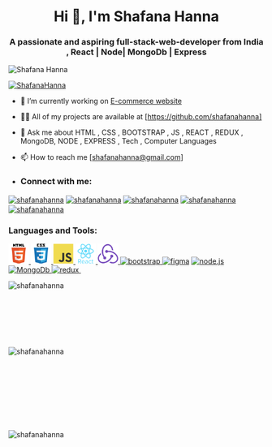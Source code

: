 <h1 align="center">Hi 👋, I'm Shafana Hanna</h1>
<h3 align="center">A passionate and aspiring full-stack-web-developer from India , React | Node| MongoDb | Express </h3>

<p align="left"> <img src="https://komarev.com/ghpvc/?username=shafana-hanna&label=Profile%20views&color=0e75b6&style=flat" alt="Shafana Hanna" /> </p>

<p align="left"> <a href="https://www.linkedin.com/in/shafanahanna/" target="blank"><img src="https://img.shields.io/twitter/follow/Shafana Hanna?logo=linkedin&style=for-the-badge" alt="ShafanaHanna" /></a> </p>

- 🔭 I’m currently working on [E-commerce website](https://e-commerce-project-baby-shop.vercel.app/) 

- 👨‍💻 All of my projects are available at [https://github.com/shafanahanna]

- 💬 Ask me about  HTML , CSS , BOOTSTRAP , JS , REACT , REDUX  , MongoDB, NODE , EXPRESS , Tech , Computer Languages

- 📫 How to reach me  [shafanahanna@gmail.com]

- <h3 align="left">Connect with me:</h3>
<p align="left">
<!-- <a href="https://codepen.io/Shafana Hanna" target="blank"><img align="center" src="https://raw.githubusercontent.com/rahuldkjain/github-profile-readme-generator/master/src/images/icons/Social/codepen.svg" alt="shafanahanna" height="30" width="40" /></a> -->
<!-- <a href="https://dev.to/ajmalop" target="blank"><img align="center" src="https://raw.githubusercontent.com/rahuldkjain/github-profile-readme-generator/master/src/images/icons/Social/devto.svg" alt="shafanahanna" height="30" width="40" /></a> -->

<a href="https://www.linkedin.com/in/sahalsha/" target="blank"><img align="center" src="https://raw.githubusercontent.com/rahuldkjain/github-profile-readme-generator/master/src/images/icons/Social/linked-in-alt.svg" alt="shafanahanna" height="30" width="40" /></a>
<a href="https://stackoverflow.com/users/23727767/Shafana Hanna" target="blank"><img align="center" src="https://raw.githubusercontent.com/rahuldkjain/github-profile-readme-generator/master/src/images/icons/Social/stack-overflow.svg" alt="shafanahanna" height="30" width="40" /></a>
<a href="https://codesandbox.io/u/shafanahanna1999" target="blank"><img align="center" src="https://raw.githubusercontent.com/rahuldkjain/github-profile-readme-generator/master/src/images/icons/Social/codesandbox.svg" alt="shafanahanna" height="30" width="40" /></a>
<a href="https://www.instagram.com//" target="blank"><img align="center" src="https://raw.githubusercontent.com/rahuldkjain/github-profile-readme-generator/master/src/images/icons/Social/instagram.svg" alt="shafanahanna" height="30" width="40" /></a>
<a href="https://leetcode.com/shafanahanna1999/" target="blank"><img align="center" src="https://raw.githubusercontent.com/rahuldkjain/github-profile-readme-generator/master/src/images/icons/Social/leet-code.svg" alt="shafanahanna" height="30" width="40" /></a>
<!-- <a href="https://discord.gg/shafana" target="blank"><img align="center" src="https://raw.githubusercontent.com/rahuldkjain/github-profile-readme-generator/master/src/images/icons/Social/discord.svg" alt="shafanahanna" height="30" width="40" /></a> -->
</p>

<h3 align="left">Languages and Tools:</h3>
<p align="left"><a href="https://www.w3.org/html/" target="_blank" rel="noreferrer"> <img src="https://raw.githubusercontent.com/devicons/devicon/master/icons/html5/html5-original-wordmark.svg" alt="html5" width="40" height="40"/> </a><a href="https://www.w3schools.com/css/" target="_blank" rel="noreferrer"> <img src="https://raw.githubusercontent.com/devicons/devicon/master/icons/css3/css3-original-wordmark.svg" alt="css3" width="40" height="40"/> </a><a href="https://developer.mozilla.org/en-US/docs/Web/JavaScript" target="_blank" rel="noreferrer"> <img src="https://raw.githubusercontent.com/devicons/devicon/master/icons/javascript/javascript-original.svg" alt="javascript" width="40" height="40"/> </a> <a href="https://reactjs.org/" target="_blank" rel="noreferrer"> <img src="https://raw.githubusercontent.com/devicons/devicon/master/icons/react/react-original-wordmark.svg" alt="react" width="40" height="40"/> </a> <a href="https://redux.js.org" target="_blank" rel="noreferrer"> <img src="https://raw.githubusercontent.com/devicons/devicon/master/icons/redux/redux-original.svg" alt="redux" width="40" height="40"/> </a><a href="https://getbootstrap.com" target="_blank" rel="noreferrer"> <img src="https://www.svgrepo.com/show/353498/bootstrap.svg" alt="bootstrap" width="40" height="40"/> </a>  <a href="https://www.figma.com/" target="_blank" rel="noreferrer"> <img src="https://www.vectorlogo.zone/logos/figma/figma-icon.svg" alt="figma" width="40" height="40"/></a>
<a href="https://nodejs.org/en" target="_blank" rel="noreferrer"> <img src="https://seeklogo.com/images/N/nodejs-logo-D26404F360-seeklogo.com.png?v=638179441440000000" alt="node.js" width="40" height="40"/> </a>
<a href="https://www.mongodb.com/cloud/atlas/register" target="_blank" rel="noreferrer"> <img src="https://seeklogo.com/images/M/mongodb-logo-D13D67C930-seeklogo.com.png" alt="MongoDb" width="40" height="40"/> </a>
<a href="https://expressjs.com/" target="_blank" rel="noreferrer"> <img src="https://encrypted-tbn0.gstatic.com/images?q=tbn:ANd9GcQhW-WZ805y-kBNY9VoREEtN4k1xe1df0j8DrCexo-clMuG7Uz_OJZDELHKEmeq8O13hgo&usqp=CAU" alt="redux" width="40" height="40"/> </a>


<p>&nbsp;<img align="left" src="https://github-readme-stats.vercel.app/api/top-langs?username=shafanahanna&show_icons=true&locale=en&layout=compact" alt="shafanahanna" /></p>
<br><br><br><br><br>
<p>&nbsp;<img align="left" src="https://github-readme-stats.vercel.app/api?username=shafanahanna=&show_icons=true&locale=en" alt="shafanahanna" /></p>
<br><br><br><br><br><br><br>
<p>&nbsp;<img align="left" src="https://github-readme-streak-stats.herokuapp.com/?user=shafanahanna&" alt="shafanahanna" /></p>
